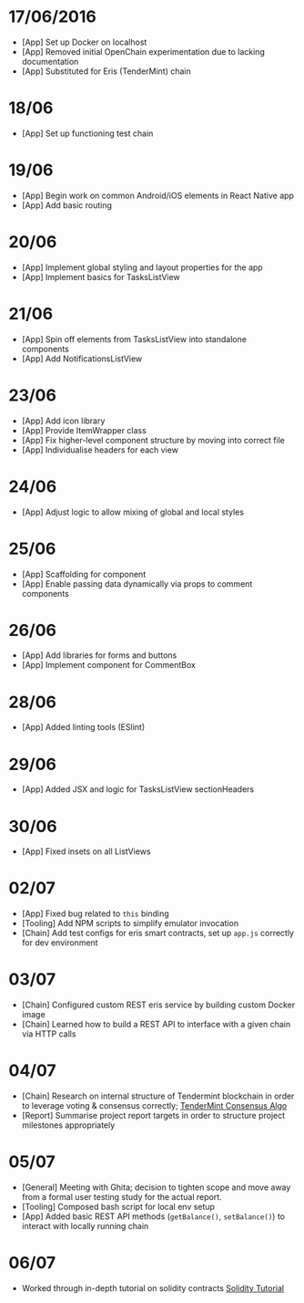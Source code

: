 # 17/06/2016
- [App] Set up Docker on localhost
- [App] Removed initial OpenChain experimentation due to lacking documentation
- [App] Substituted for Eris (TenderMint) chain

# 18/06
- [App] Set up functioning test chain

# 19/06
- [App] Begin work on common Android/iOS elements in React Native app
- [App] Add basic routing

# 20/06
- [App] Implement global styling and layout properties for the app
- [App] Implement basics for TasksListView

# 21/06
- [App] Spin off elements from TasksListView into standalone components
- [App] Add NotificationsListView

# 23/06
- [App] Add icon library
- [App] Provide ItemWrapper class
- [App] Fix higher-level component structure by moving <StatusBar> into correct file
- [App] Individualise headers for each view

# 24/06
- [App] Adjust logic to allow mixing of global and local styles

# 25/06
- [App] Scaffolding for <CommentBox> component
- [App] Enable passing data dynamically via props to comment components

# 26/06
- [App] Add libraries for forms and buttons
- [App] Implement <CommentForm> component for CommentBox

# 28/06
- [App] Added linting tools (ESlint)

# 29/06
- [App] Added JSX and logic for TasksListView sectionHeaders

# 30/06
- [App] Fixed insets on all ListViews

# 02/07
- [App] Fixed bug related to `this` binding
- [Tooling] Add NPM scripts to simplify emulator invocation
- [Chain] Add test configs for eris smart contracts, set up `app.js` correctly for dev environment

# 03/07
- [Chain] Configured custom REST eris service by building custom Docker image
- [Chain] Learned how to build a REST API to interface with a given chain via HTTP calls

# 04/07
- [Chain] Research on internal structure of Tendermint blockchain in order to leverage voting & consensus correctly; [TenderMint Consensus Algo](https://github.com/tendermint/tendermint/wiki/Byzantine-Consensus-Algorithm)
- [Report] Summarise project report targets in order to structure project milestones appropriately

# 05/07
- [General] Meeting with Ghita; decision to tighten scope and move away from a formal user testing study for the actual report.
- [Tooling] Composed bash script for local env setup
- [App] Added basic REST API methods (`getBalance()`, `setBalance()`) to interact with locally running chain

# 06/07
- Worked through in-depth tutorial on solidity contracts [Solidity Tutorial](https://docs.erisindustries.com/tutorials/solidity/)

